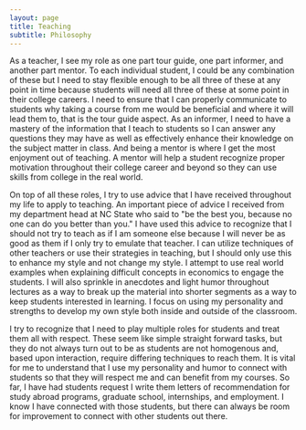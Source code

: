 ```yaml
---
layout: page
title: Teaching
subtitle: Philosophy
---
```


As a teacher, I see my role as one part tour guide, one part informer, and another part mentor. To each individual student, I could be any combination of these but I need to stay flexible enough to be all three of these at any point in time because students will need all three of these at some point in their college careers. I need to ensure that I can properly communicate to students why taking a course from me would be beneficial and where it will lead them to, that is the tour guide aspect. As an informer, I need to have a mastery of the information that I teach to students so I can answer any questions they may have as well as effectively enhance their knowledge on the subject matter in class. And being a mentor is where I get the most enjoyment out of teaching. A mentor will help a student recognize proper motivation throughout their college career and beyond so they can use skills from college in the real world.

On top of all these roles, I try to use advice that I have received throughout my life to apply to teaching. An important piece of advice I received from my department head at NC State who said to "be the best you, because no one can do you better than you." I have used this advice to recognize that I should not try to teach as if I am someone else because I will never be as good as them if I only try to emulate that teacher. I can utilize techniques of other teachers or use their strategies in teaching, but I should only use this to enhance my style and not change my style. I attempt to use real world examples when explaining difficult concepts in economics to engage the students. I will also sprinkle in anecdotes and light humor throughout lectures as a way to break up the material into shorter segments as a way to keep students interested in learning. I focus on using my personality and strengths to develop my own style both inside and outside of the classroom.

I try to recognize that I need to play multiple roles for students and treat them all with respect. These seem like simple straight forward tasks, but they do not always turn out to be as students are not homogenous and, based upon interaction, require differing techniques to reach them. It is vital for me to understand that I use my personality and humor to connect with students so that they will respect me and can benefit from my courses. So far, I have had students request I write them letters of recommendation for study abroad programs, graduate school, internships, and employment. I know I have connected with those students, but there can always be room for improvement to connect with other students out there.